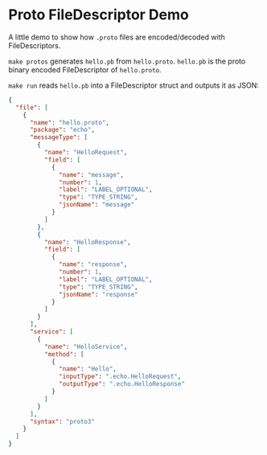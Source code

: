 # Proto FileDescriptor Demo

A little demo to show how `.proto` files are encoded/decoded with
FileDescriptors.

`make protos` generates `hello.pb` from `hello.proto`. `hello.pb` is the proto
binary encoded FileDescriptor of `hello.proto`.

`make run` reads `hello.pb` into a FileDescriptor struct and outputs it as JSON:

```json
{
  "file": [
    {
      "name": "hello.proto",
      "package": "echo",
      "messageType": [
        {
          "name": "HelloRequest",
          "field": [
            {
              "name": "message",
              "number": 1,
              "label": "LABEL_OPTIONAL",
              "type": "TYPE_STRING",
              "jsonName": "message"
            }
          ]
        },
        {
          "name": "HelloResponse",
          "field": [
            {
              "name": "response",
              "number": 1,
              "label": "LABEL_OPTIONAL",
              "type": "TYPE_STRING",
              "jsonName": "response"
            }
          ]
        }
      ],
      "service": [
        {
          "name": "HelloService",
          "method": [
            {
              "name": "Hello",
              "inputType": ".echo.HelloRequest",
              "outputType": ".echo.HelloResponse"
            }
          ]
        }
      ],
      "syntax": "proto3"
    }
  ]
}
```
